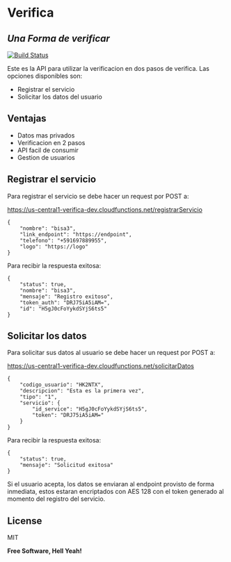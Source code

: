 # Verifica
## _Una Forma de verificar_

[![Build Status](https://travis-ci.org/joemccann/dillinger.svg?branch=master)](https://travis-ci.org/joemccann/dillinger)

Este es la API para utilizar la verificacion en dos pasos de verifica.
Las opciones disponibles son:

- Registrar el servicio
- Solicitar los datos del usuario

## Ventajas

- Datos mas privados
- Verificacion en 2 pasos
- API facil de consumir
- Gestion de usuarios


## Registrar el servicio

Para registrar el servicio se debe hacer un request por POST a:

https://us-central1-verifica-dev.cloudfunctions.net/registrarServicio

```
{
    "nombre": "bisa3",
    "link_endpoint": "https://endpoint",
    "telefono": "+591697889955",
    "logo": "https://logo"
}
```

Para recibir la respuesta exitosa:

```
{
    "status": true,
    "nombre": "bisa3",
    "mensaje": "Registro exitoso",
    "token_auth": "DRJ75iA5iAM=",
    "id": "H5gJ0cFoYykdSYjS6ts5"
}
```

## Solicitar los datos

Para solicitar sus datos al usuario se debe hacer un request por POST a:

https://us-central1-verifica-dev.cloudfunctions.net/solicitarDatos

```
{
    "codigo_usuario": "HK2NTX",
    "descripcion": "Esta es la primera vez",
    "tipo": "1",
    "servicio": {
        "id_service": "H5gJ0cFoYykdSYjS6ts5",
        "token": "DRJ75iA5iAM="
    }
}
```

Para recibir la respuesta exitosa:

```
{
    "status": true,
    "mensaje": "Solicitud exitosa"
}
```
Si el usuario acepta, los datos se enviaran al endpoint provisto de forma inmediata, estos estaran encriptados con AES 128 con el token generado al momento del registro del servicio. 

## License

MIT

**Free Software, Hell Yeah!**

[//]: # (These are reference links used in the body of this note and get stripped out when the markdown processor does its job. There is no need to format nicely because it shouldn't be seen. Thanks SO - http://stackoverflow.com/questions/4823468/store-comments-in-markdown-syntax)

   [dill]: <https://github.com/joemccann/dillinger>
   [git-repo-url]: <https://github.com/joemccann/dillinger.git>
   [john gruber]: <http://daringfireball.net>
   [df1]: <http://daringfireball.net/projects/markdown/>
   [markdown-it]: <https://github.com/markdown-it/markdown-it>
   [Ace Editor]: <http://ace.ajax.org>
   [node.js]: <http://nodejs.org>
   [Twitter Bootstrap]: <http://twitter.github.com/bootstrap/>
   [jQuery]: <http://jquery.com>
   [@tjholowaychuk]: <http://twitter.com/tjholowaychuk>
   [express]: <http://expressjs.com>
   [AngularJS]: <http://angularjs.org>
   [Gulp]: <http://gulpjs.com>

   [PlDb]: <https://github.com/joemccann/dillinger/tree/master/plugins/dropbox/README.md>
   [PlGh]: <https://github.com/joemccann/dillinger/tree/master/plugins/github/README.md>
   [PlGd]: <https://github.com/joemccann/dillinger/tree/master/plugins/googledrive/README.md>
   [PlOd]: <https://github.com/joemccann/dillinger/tree/master/plugins/onedrive/README.md>
   [PlMe]: <https://github.com/joemccann/dillinger/tree/master/plugins/medium/README.md>
   [PlGa]: <https://github.com/RahulHP/dillinger/blob/master/plugins/googleanalytics/README.md>
